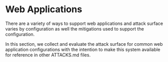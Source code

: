 # Web Applications

There are a variety of ways to support web applications and attack surface varies by configuration as well the mitigations used to support the configuration.

In this section, we collect and evaluate the attack surface for common web application configurations with the intention to make this system available for reference in other ATTACKS.md files.  
